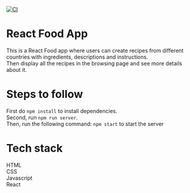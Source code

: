 [![CI](https://github.com/LinhLe2307/TasteIT_React/actions/workflows/main.yml/badge.svg)](https://github.com/LinhLe2307/TasteIT_React/actions/workflows/main.yml)

# React Food App

This is a React Food app where users can create recipes from different countries with ingredients, descriptions and instructions.</br>
Then display all the recipes in the browsing page and see more details about it.

# Steps to follow

First do <code>npm install</code> to install dependencies.</br>
Second, run <code>npm run server</code>.</br>
Then, run the following command: <code>npm start</code> to start the server

# Tech stack

HTML</br>
CSS</br>
Javascript</br>
React</br>
